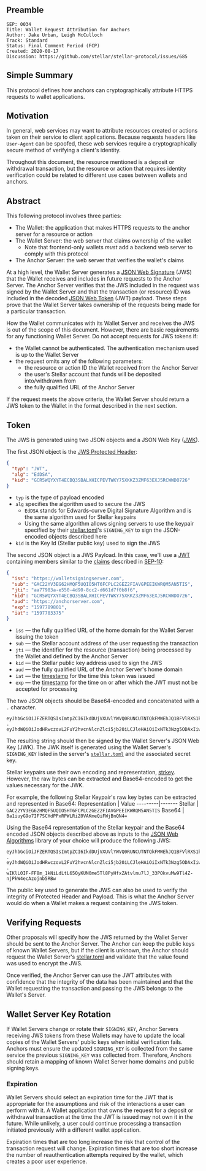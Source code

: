 ## Preamble

```
SEP: 0034
Title: Wallet Request Attribution for Anchors
Author: Jake Urban, Leigh McCulloch
Track: Standard
Status: Final Comment Period (FCP)
Created: 2020-08-17
Discussion: https://github.com/stellar/stellar-protocol/issues/685
```

## Simple Summary

This protocol defines how anchors can cryptographically attribute HTTPS
requests to wallet applications.

## Motivation

In general, web services may want to attribute resources created or actions
taken on their service to client applications. Because requests headers like
`User-Agent` can be spoofed, these web services require a cryptographically
secure method of verifying a client's identity.

Throughout this document, the resource mentioned is a deposit or withdrawal
transaction, but the resource or action that requires identity verification
could be related to different use cases between wallets and anchors.

## Abstract

This following protocol involves three parties:

- The Wallet: the application that makes HTTPS requests to the anchor server
  for a resource or action
- The Wallet Server: the web server that claims ownership of the wallet
  - Note that frontend-only wallets _must_ add a backend web server to comply
    with this protocol
- The Anchor Server: the web server that verifies the wallet's claims

At a high level, the Wallet Server generates a
[JSON Web Signature](https://www.rfc-editor.org/rfc/rfc7515.html) (JWS) that
the Wallet receives and includes in future requests to the Anchor Server. The
Anchor Server verifies that the JWS included in the request was signed by the
Wallet Server and that the transaction (or resource) ID was included in the
decoded [JSON Web Token](https://tools.ietf.org/html/rfc7519) (JWT) payload.
These steps prove that the Wallet Server takes ownership of the requests being
made for a particular transaction.

How the Wallet communicates with its Wallet Server and receives the JWS is out
of the scope of this document. However, there are basic requirements for any
functioning Wallet Server. Do not accept requests for JWS tokens if:

- the Wallet cannot be authenticated. The authentication mechanism used is up
  to the Wallet Server
- the request omits any of the following parameters:
  - the resource or action ID the Wallet received from the Anchor Server
  - the user's Stellar account that funds will be deposited into/withdrawn from
  - the fully qualified URL of the Anchor Server

If the request meets the above criteria, the Wallet Server should return a JWS
token to the Wallet in the format described in the next section.

## Token

The JWS is generated using two JSON objects and a JSON Web Key
([JWK](https://www.rfc-editor.org/rfc/rfc7517.html)).

The first JSON object is the
[JWS Protected Header](https://www.rfc-editor.org/rfc/rfc7515.html#section-4):

```json
{
  "typ": "JWT",
  "alg": "EdDSA",
  "kid": "GCR5WQYXYT4ECBQ3SBALXHICPEVTWKY75XKKZ3ZMF63EXJ5RCWWDO726"
}
```

- `typ` is the type of payload encoded
- `alg` specifies the algorithm used to secure the JWS
  - `EdDSA` stands for Edwards-curve Digital Signature Algorithm and is the
    same algorithm used for Stellar keypairs
  - Using the same algorithm allows signing servers to use the keypair
    specified by their [stellar.toml](sep-0001.md)'s `SIGNING_KEY` to sign the
    JSON-encoded objects described here
- `kid` is the Key Id (Stellar public key) used to sign the JWS

The second JSON object is a JWS Payload. In this case, we'll use a
[JWT](http://www.rfc-editor.org/info/rfc7519) containing members similar to the
[claims](https://www.rfc-editor.org/rfc/rfc7519.html#section-4.1) described in
[SEP-10](https://github.com/stellar/stellar-protocol/blob/master/ecosystem/sep-00.md):

```json
{
  "iss": "https://walletsigningserver.com",
  "sub": "GAC22YV3EG62HMQF5UQIO5HT6FCPLC2GEZ2FIAVGPEEIKWRQM5AN5TIS",
  "jti": "aa77983a-e550-4d90-8cc2-d661d7f0b8f6",
  "kid": "GCR5WQYXYT4ECBQ3SBALXHICPEVTWKY75XKKZ3ZMF63EXJ5RCWWDO726",
  "aud": "https://anchorserver.com",
  "exp": "1597789801",
  "iat": "1597703375"
}
```

- `iss` — the fully qualified URL of the home domain for the Wallet Server
  issuing the token
- `sub` — the Stellar account address of the user requesting the transaction
- `jti` — the identifier for the resource (transaction) being processed by the
  Wallet and defined by the Anchor Server
- `kid` — the Stellar public key address used to sign the JWS
- `aud` — the fully qualified URL of the Anchor Server's home domain
- `iat` — the [timestamp](https://tools.ietf.org/html/rfc7519#section-4.1.6)
  for the time this token was issued
- `exp` — the [timestamp](https://tools.ietf.org/html/rfc7519#section-4.1.4)
  for the time on or after which the JWT must not be accepted for processing

The two JSON objects should be Base64-encoded and concatenated with a `.`
character.

```
eyJhbGciOiJFZERTQSIsImtpZCI6IkdDUjVXUVlYWVQ0RUNCUTNTQkFMWEhJQ1BFVlRXS1k3NVhLS1ozWk1GNjNFWEo1UkNXV0RPNzI2IiwidHlwIjoiRWREU0EifQ
.
eyJhdWQiOiJodHRwczovL2FuY2hvcnNlcnZlci5jb20iLCJleHAiOiIxNTk3Nzg5ODAxIiwiaWF0IjoiMTU5NzcwMzM3NSIsImlzcyI6Imh0dHBzOi8vd2FsbGV0c2lnbmluZ3NlcnZlci5jb20iLCJqdGkiOiJhYTc3OTgzYS1lNTUwLTRkOTAtOGNjMi1kNjYxZDdmMGI4ZjYiLCJraWQiOiJHQ1I1V1FZWFlUNEVDQlEzU0JBTFhISUNQRVZUV0tZNzVYS0taM1pNRjYzRVhKNVJDV1dETzcyNiIsInN1YiI6IkdBQzIyWVYzRUc2MkhNUUY1VVFJTzVIVDZGQ1BMQzJHRVoyRklBVkdQRUVJS1dSUU01QU41VElTIn
```

The resulting string should then be signed by the Wallet Server's JSON Web Key
(JWK). The JWK itself is generated using the Wallet Server's `SIGNING_KEY`
listed in the server's [`stellar.toml`](sep-0001.md) and the associated secret
key.

Stellar keypairs use their own encoding and representation,
[strkey](https://github.com/stellar/stellar-protocol/blob/master/ecosystem/sep-0023.md#specification).
However, the raw bytes can be extracted and Base64-encoded to get the values
necessary for the JWK.

For example, the following Stellar Keypair's raw key bytes can be extracted and
represented in Base64: Representation | Value ---------|------- Stellar |
`GAC22YV3EG62HMQF5UQIO5HT6FCPLC2GEZ2FIAVGPEEIKWRQM5AN5TIS` Base64 |
`Ba1iuyG9o7IF7SCHdPPxRPWLRiZ0VAKmeQiFWjBnQN4=`

Using the Base64 representation of the Stellar keypair and the Base64 encoded
JSON objects described above as inputs to the
[JSON Web Algorithms](https://tools.ietf.org/html/rfc7518) library of your
choice will produce the following JWS:

```
eyJhbGciOiJFZERTQSIsImtpZCI6IkdDUjVXUVlYWVQ0RUNCUTNTQkFMWEhJQ1BFVlRXS1k3NVhLS1ozWk1GNjNFWEo1UkNXV0RPNzI2IiwidHlwIjoiRWREU0EifQ
.
eyJhdWQiOiJodHRwczovL2FuY2hvcnNlcnZlci5jb20iLCJleHAiOiIxNTk3Nzg5ODAxIiwiaWF0IjoiMTU5NzcwMzM3NSIsImlzcyI6Imh0dHBzOi8vd2FsbGV0c2lnbmluZ3NlcnZlci5jb20iLCJqdGkiOiJhYTc3OTgzYS1lNTUwLTRkOTAtOGNjMi1kNjYxZDdmMGI4ZjYiLCJraWQiOiJHQ1I1V1FZWFlUNEVDQlEzU0JBTFhISUNQRVZUV0tZNzVYS0taM1pNRjYzRVhKNVJDV1dETzcyNiIsInN1YiI6IkdBQzIyWVYzRUc2MkhNUUY1VVFJTzVIVDZGQ1BMQzJHRVoyRklBVkdQRUVJS1dSUU01QU41VElTIn0
.
wIKlL0IF-FF8m_1kNiLdLtL65OyKUN0me5Tl8PyHfxZAtvlmu7lJ_33POkvuMw9Tl4Z-njPkW4ecAzojnb5RBw
```

The public key used to generate the JWS can also be used to verify the
integrity of Protected Header and Payload. This is what the Anchor Server would
do when a Wallet makes a request containing the JWS token.

## Verifying Requests

Other proposals will specify how the JWS returned by the Wallet Server should
be sent to the Anchor Server. The Anchor can keep the public keys of known
Wallet Servers, but if the client is unknown, the Anchor should request the
Wallet Server's [stellar.toml](sep-0001.md) and validate that the value found
was used to encrypt the JWS.

Once verified, the Anchor Server can use the JWT attributes with confidence
that the integrity of the data has been maintained and that the Wallet
requesting the transaction and passing the JWS belongs to the Wallet's Server.

## Wallet Server Key Rotation

If Wallet Servers change or rotate their `SIGNING_KEY`, Anchor Servers
receiving JWS tokens from these Wallets may have to update the local copies of
the Wallet Servers' public keys when initial verification fails. Anchors must
ensure the updated `SIGNING_KEY` is collected from the same service the
previous `SIGNING_KEY` was collected from. Therefore, Anchors should retain a
mapping of known Wallet Server home domains and public signing keys.

### Expiration

Wallet Servers should select an expiration time for the JWT that is appropriate
for the assumptions and risk of the interactions a user can perform with it. A
Wallet application that owns the request for a deposit or withdrawal
transaction at the time the JWT is issued may not own it in the future. While
unlikely, a user could continue processing a transaction initiated previously
with a different wallet application.

Expiration times that are too long increase the risk that control of the
transaction request will change. Expiration times that are too short increase
the number of reauthentication attempts required by the wallet, which creates a
poor user experience.
